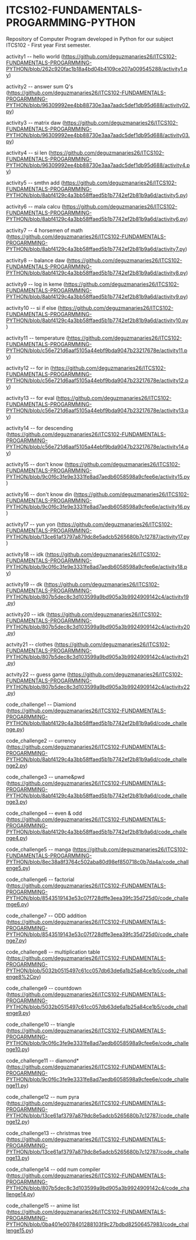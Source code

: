# ITCS102-FUNDAMENTALS-PROGARMMING-PYTHON
Repository of Computer Program developed in Python for our subject ITCS102 - First year First semester.

activity1 -- hello world (https://github.com/deguzmanaries26/ITCS102-FUNDAMENTALS-PROGARMMING-PYTHON/blob/262c920fac1b18a4bd04b4109ce207a009545288/activity1.py)

activity2 -- answer sum Q's (https://github.com/deguzmanaries26/ITCS102-FUNDAMENTALS-PROGARMMING-PYTHON/blob/96309992ee4bb88730e3aa7aadc5def1db95d688/activity02.py)

activity3 -- matrix daw (https://github.com/deguzmanaries26/ITCS102-FUNDAMENTALS-PROGARMMING-PYTHON/blob/96309992ee4bb88730e3aa7aadc5def1db95d688/activity03.py)

activity4 -- si len (https://github.com/deguzmanaries26/ITCS102-FUNDAMENTALS-PROGARMMING-PYTHON/blob/96309992ee4bb88730e3aa7aadc5def1db95d688/activity4.py)

activity5 -- smthn add (https://github.com/deguzmanaries26/ITCS102-FUNDAMENTALS-PROGARMMING-PYTHON/blob/8abf4129c4a3bb58ffaed5b1b7742ef2b81b9a6d/activity5.py)

activity6 -- mala calcu (https://github.com/deguzmanaries26/ITCS102-FUNDAMENTALS-PROGARMMING-PYTHON/blob/8abf4129c4a3bb58ffaed5b1b7742ef2b81b9a6d/activity6.py)

activity7 -- 4 horsemen of math (https://github.com/deguzmanaries26/ITCS102-FUNDAMENTALS-PROGARMMING-PYTHON/blob/8abf4129c4a3bb58ffaed5b1b7742ef2b81b9a6d/activity7.py)

activity8 -- balance daw (https://github.com/deguzmanaries26/ITCS102-FUNDAMENTALS-PROGARMMING-PYTHON/blob/8abf4129c4a3bb58ffaed5b1b7742ef2b81b9a6d/activity8.py)

activity9 -- log in keme (https://github.com/deguzmanaries26/ITCS102-FUNDAMENTALS-PROGARMMING-PYTHON/blob/8abf4129c4a3bb58ffaed5b1b7742ef2b81b9a6d/activity9.py)

activity10 -- si if else (https://github.com/deguzmanaries26/ITCS102-FUNDAMENTALS-PROGARMMING-PYTHON/blob/8abf4129c4a3bb58ffaed5b1b7742ef2b81b9a6d/activity10.py)

activity11 -- temperature (https://github.com/deguzmanaries26/ITCS102-FUNDAMENTALS-PROGARMMING-PYTHON/blob/c56e721d6aaf5105a44ebf9bda9047b23217678e/activity11.py)

activity12 -- for in (https://github.com/deguzmanaries26/ITCS102-FUNDAMENTALS-PROGARMMING-PYTHON/blob/c56e721d6aaf5105a44ebf9bda9047b23217678e/activity12.py)

activity13 -- for eval (https://github.com/deguzmanaries26/ITCS102-FUNDAMENTALS-PROGARMMING-PYTHON/blob/c56e721d6aaf5105a44ebf9bda9047b23217678e/activity13.py)

activity14 -- for descending (https://github.com/deguzmanaries26/ITCS102-FUNDAMENTALS-PROGARMMING-PYTHON/blob/c56e721d6aaf5105a44ebf9bda9047b23217678e/activity14.py)

activity15 -- don't know (https://github.com/deguzmanaries26/ITCS102-FUNDAMENTALS-PROGARMMING-PYTHON/blob/9c0f6c3fe9e3331fe8ad7aedb6058598a9cfee6e/activity15.py)

activity16 -- don't know din (https://github.com/deguzmanaries26/ITCS102-FUNDAMENTALS-PROGARMMING-PYTHON/blob/9c0f6c3fe9e3331fe8ad7aedb6058598a9cfee6e/activity16.py)

activity17 -- yun yon (https://github.com/deguzmanaries26/ITCS102-FUNDAMENTALS-PROGARMMING-PYTHON/blob/13ce61af3797a879dc8e5adcb5265680b7c12787/activity17.py)

activity18 -- idk (https://github.com/deguzmanaries26/ITCS102-FUNDAMENTALS-PROGARMMING-PYTHON/blob/9c0f6c3fe9e3331fe8ad7aedb6058598a9cfee6e/activity18.py)

activity19 -- dk (https://github.com/deguzmanaries26/ITCS102-FUNDAMENTALS-PROGARMMING-PYTHON/blob/807b5dec8c3d103599a9bd905a3b9924909142c4/activity19.py)

activity20 -- idk (https://github.com/deguzmanaries26/ITCS102-FUNDAMENTALS-PROGARMMING-PYTHON/blob/807b5dec8c3d103599a9bd905a3b9924909142c4/activity20.py)

actvity21 -- clothes (https://github.com/deguzmanaries26/ITCS102-FUNDAMENTALS-PROGARMMING-PYTHON/blob/807b5dec8c3d103599a9bd905a3b9924909142c4/activity21.py)

actvity22 -- guess game (https://github.com/deguzmanaries26/ITCS102-FUNDAMENTALS-PROGARMMING-PYTHON/blob/807b5dec8c3d103599a9bd905a3b9924909142c4/activity22.py)

code_challenge1 -- Diamiond (https://github.com/deguzmanaries26/ITCS102-FUNDAMENTALS-PROGARMMING-PYTHON/blob/8abf4129c4a3bb58ffaed5b1b7742ef2b81b9a6d/code_challenge.py)

code_challenge2 -- currency (https://github.com/deguzmanaries26/ITCS102-FUNDAMENTALS-PROGARMMING-PYTHON/blob/8abf4129c4a3bb58ffaed5b1b7742ef2b81b9a6d/code_challenge2.py)

code_challenge3 -- uname&pwd (https://github.com/deguzmanaries26/ITCS102-FUNDAMENTALS-PROGARMMING-PYTHON/blob/8abf4129c4a3bb58ffaed5b1b7742ef2b81b9a6d/code_challenge3.py)

code_challenge4 -- even & odd (https://github.com/deguzmanaries26/ITCS102-FUNDAMENTALS-PROGARMMING-PYTHON/blob/8abf4129c4a3bb58ffaed5b1b7742ef2b81b9a6d/code_challenge4.py)

code_challenge5 -- manga (https://github.com/deguzmanaries26/ITCS102-FUNDAMENTALS-PROGARMMING-PYTHON/blob/8ec38a8f3764c502aba80d98ef850718c0b7da4a/code_challenge5.py)

code_challenge6 -- factorial (https://github.com/deguzmanaries26/ITCS102-FUNDAMENTALS-PROGARMMING-PYTHON/blob/8543519143e53c07f728dffe3eea39fc35d725d0/code_challemge6.py)

code_challenge7 -- ODD addition (https://github.com/deguzmanaries26/ITCS102-FUNDAMENTALS-PROGARMMING-PYTHON/blob/8543519143e53c07f728dffe3eea39fc35d725d0/code_challenge7.py)

code_challenge8 -- multiplication table (https://github.com/deguzmanaries26/ITCS102-FUNDAMENTALS-PROGARMMING-PYTHON/blob/5032b0515497c61cc057db63de6a1b25a84ce1b5/code_challenge8%2Cpy)

code_challenge9 -- countdown (https://github.com/deguzmanaries26/ITCS102-FUNDAMENTALS-PROGARMMING-PYTHON/blob/5032b0515497c61cc057db63de6a1b25a84ce1b5/code_challenge9.py)

code_challenge10 -- triangle (https://github.com/deguzmanaries26/ITCS102-FUNDAMENTALS-PROGARMMING-PYTHON/blob/9c0f6c3fe9e3331fe8ad7aedb6058598a9cfee6e/code_challenge10.py)

code_challenge11 -- diamond* (https://github.com/deguzmanaries26/ITCS102-FUNDAMENTALS-PROGARMMING-PYTHON/blob/9c0f6c3fe9e3331fe8ad7aedb6058598a9cfee6e/code_challenge11.py)

code_challenge12 -- num pyra (https://github.com/deguzmanaries26/ITCS102-FUNDAMENTALS-PROGARMMING-PYTHON/blob/13ce61af3797a879dc8e5adcb5265680b7c12787/code_challenge12.py)

code_challenge13 -- christmas tree (https://github.com/deguzmanaries26/ITCS102-FUNDAMENTALS-PROGARMMING-PYTHON/blob/13ce61af3797a879dc8e5adcb5265680b7c12787/code_challenge13.py)

code_challenge14 -- odd num compiler (https://github.com/deguzmanaries26/ITCS102-FUNDAMENTALS-PROGARMMING-PYTHON/blob/807b5dec8c3d103599a9bd905a3b9924909142c4/code_challenge14.py)

code_challenge15 -- anime list (https://github.com/deguzmanaries26/ITCS102-FUNDAMENTALS-PROGARMMING-PYTHON/blob/0ba401e0078401288103f9c27bdbd82506457983/code_challenge15.py)

